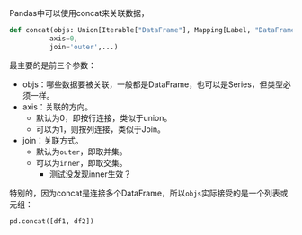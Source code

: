 Pandas中可以使用concat来关联数据，
```python
def concat(objs: Union[Iterable["DataFrame"], Mapping[Label, "DataFrame"]],
		  axis=0,
		  join='outer',...)
```
最主要的是前三个参数：
- objs：哪些数据要被关联，一般都是DataFrame，也可以是Series，但类型必须一样。
- axis：关联的方向。
	- 默认为0，即按行连接，类似于union。
	- 可以为1，则按列连接，类似于Join。
- join：关联方式。
	- 默认为`outer`，即取并集。
	- 可以为`inner`，即取交集。
		- 测试没发现inner生效？

特别的，因为concat是连接多个DataFrame，所以`objs`实际接受的是一个列表或元组：
```python
pd.concat([df1, df2])
```